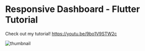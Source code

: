 # Responsive Dashboard - Flutter Tutorial

Check out my tutorial! https://youtu.be/9bo1V9STW2c

![thumbnail](https://user-images.githubusercontent.com/29016489/179161483-c12d7c70-4ad4-48c0-95ec-4d6c0657b43a.JPG)
